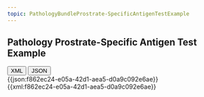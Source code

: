 ```yaml
---
topic: PathologyBundleProstrate-SpecificAntigenTestExample
---
```

## Pathology Prostrate-Specific Antigen Test Example ##

<div class="tab">
  <button class="tablinks active" onclick="openTab(event, 'XML')">XML</button>
  <button class="tablinks" onclick="openTab(event, 'JSON')">JSON</button>
</div>

<div id="JSON" class="tabcontent">
{{json:f862ec24-e05a-42d1-aea5-d0a9c092e6ae}}
</div>
<div id="XML" class="tabcontent" style="display:block">
{{xml:f862ec24-e05a-42d1-aea5-d0a9c092e6ae}}
</div>
